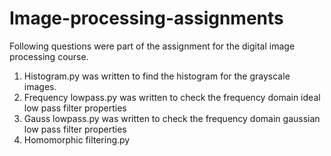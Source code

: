 # Image-processing-assignments
Following questions were part of the assignment for the digital image processing course. 
1. Histogram.py was written to find the histogram for the grayscale images.
2. Frequency lowpass.py was written to check the frequency domain ideal low pass filter properties
3. Gauss lowpass.py was written to check the frequency domain gaussian low pass filter properties
4. Homomorphic filtering.py 
